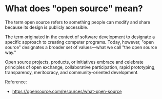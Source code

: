 # What does "open source" mean?

The term open source refers to something people can modify and share because its design is publicly accessible.

The term originated in the context of software development to designate a specific approach to creating computer programs. Today, however, "open source" designates a broader set of values—what we call "the open source way." 

Open source projects, products, or initiatives embrace and celebrate principles of open exchange, collaborative participation, rapid prototyping, transparency, meritocracy, and community-oriented development. 

Reference:
* https://opensource.com/resources/what-open-source
